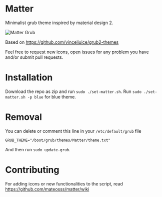 # Matter

Minimalist grub theme inspired by material design 2.

![Matter Grub](demo.png)

Based on https://github.com/vinceliuice/grub2-themes

Feel free to request new icons, open issues for any problem you have
and/or submit pull requests.

# Installation

Download the repo as zip and run `sudo ./set-matter.sh`.
Run `sudo ./set-matter.sh -p blue` for blue theme.

# Removal

You can delete or comment this line in your `/etc/default/grub` file
```
GRUB_THEME="/boot/grub/themes/Matter/theme.txt"
```
And then run `sudo update-grub`.

# Contributing

For adding icons or new functionalities to the script, read
https://github.com/mateosss/matter/wiki